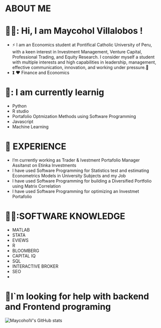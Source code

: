 # ABOUT ME 
# 👨‍💻: Hi, I am Maycohol Villalobos !

-  ⚡ I am an Economics student at Pontifical Catholic University of Peru, with a keen interest in Investment Management, Venture Capital,  Professional Trading, and Equity Research. I consider myself a student with multiple interests and high capabilities in leadership, management, effective communication, innovation, and working under pressure.👋
- 𝗜 ❤️ Finance and Economics
  
# 🌱: I am currently learnig 
- Python
- R studio
- Portafolio Optmization Methods using Software Programming 
- Javascript
- Machine Learning
# 💯 EXPERIENCE
-  I’m currently working as Trader &  Ivestment Portafolio Manager Assitanst on Etinka Investments
- I have used Software Programming for Statistics test and estimating  Econometrics Models in University Subjects and my Job
- I have used Software Programming for building a Diversified Portfolio using Matrix Correlation
- I have used Software Programming for optimizing an Investmet Portafolio 
# 👨‍💻:SOFTWARE KNOWLEDGE 
- MATLAB
- STATA
- EVIEWS
- R
- BLOOMBERG
- CAPITAL IQ
- SQL
- INTERACTIVE BROKER
- SEO
- 
# 🔭I`m looking for help with backend and Frontend programing
	
	
![MaycoholV's GitHub stats](https://github-readme-stats.vercel.app/api?username=MaycoholV&theme=dark&show_icons=true)
```

